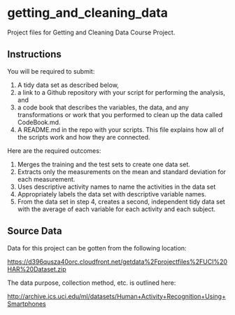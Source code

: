 # getting_and_cleaning_data

Project files for Getting and Cleaning Data Course Project.

## Instructions

You will be required to submit: 

1. A tidy data set as described below, 
2. a link to a Github repository with your script for performing the analysis, and
3. a code book that describes the variables, the data, and any transformations or work that you performed to clean up the data called CodeBook.md. 
4. A README.md in the repo with your scripts. This file explains how all of the scripts work and how they are connected.  

Here are the required outcomes:

1. Merges the training and the test sets to create one data set.
2. Extracts only the measurements on the mean and standard deviation for each measurement. 
3. Uses descriptive activity names to name the activities in the data set
4. Appropriately labels the data set with descriptive variable names. 
5. From the data set in step 4, creates a second, independent tidy data set with the average of each variable for each activity and each subject.

## Source Data

Data for this project can be gotten from the following location:

https://d396qusza40orc.cloudfront.net/getdata%2Fprojectfiles%2FUCI%20HAR%20Dataset.zip

The data purpose, collection method, etc. is outlined here:

http://archive.ics.uci.edu/ml/datasets/Human+Activity+Recognition+Using+Smartphones



